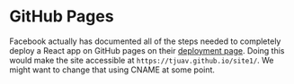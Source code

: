 # GitHub Pages

Facebook actually has documented all of the steps needed to completely deploy a React app on GitHub pages on their [deployment page](https://create-react-app.dev/docs/deployment/#github-pages).  Doing this would make the site accessible at `https://tjuav.github.io/site1/`.  We might want to change that using CNAME at some point.

